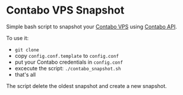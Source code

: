 # Contabo VPS Snapshot

Simple bash script to snapshot your [Contabo VPS](https://contabo.com/en/vps/) using [Contabo API](https://api.contabo.com/).

To use it:

- `git clone`
- copy `config.conf.template` to `config.conf`
- put your Contabo credentials in `config.conf` 
- excecute the script: `./contabo_snapshot.sh`
- that's all

The script delete the oldest snapshot and create a new snapshot.
